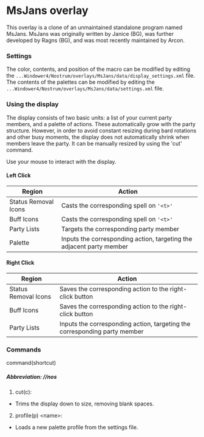 # MsJans overlay

This overlay is a clone of an unmaintained standalone program named MsJans. MsJans was originally written by Janice (BG), was further developed by Ragns (BG), and was most recently maintained by Arcon.

### Settings
The color, contents, and position of the macro can be modified by editing the `...Windower4/Nostrum/overlays/MsJans/data/display_settings.xml` file.
The contents of the palettes can be modified by editing the `...Windower4/Nostrum/overlays/MsJans/data/settings.xml` file.

### Using the display
The display consists of two basic units: a list of your current party members, and a palette of actions. These automatically grow with the party structure. However, in order to avoid constant resizing during bard rotations and other busy moments, the display does not automatically shrink when members leave the party. It can be manually resized by using the 'cut' command.

Use your mouse to interact with the display.

#### Left Click

Region | Action
------ | ------
Status Removal Icons | Casts the corresponding spell on `'<t>'`
Buff Icons | Casts the corresponding spell on `'<t>'`
Party Lists | Targets the corresponding party member
Palette | Inputs the corresponding action, targeting the adjacent party member

#### Right Click

Region | Action
------ | ------
Status Removal Icons | Saves the corresponding action to the right-click button
Buff Icons | Saves the corresponding action to the right-click button
Party Lists | Inputs the corresponding action, targeting the corresponding party member

### Commands

command(shortcut)

##### Abbreviation: //nos
1. cut(c):
  - Trims the display down to size, removing blank spaces.
2. profile(p) &lt;name&gt;:
  - Loads a new palette profile from the settings file.
  